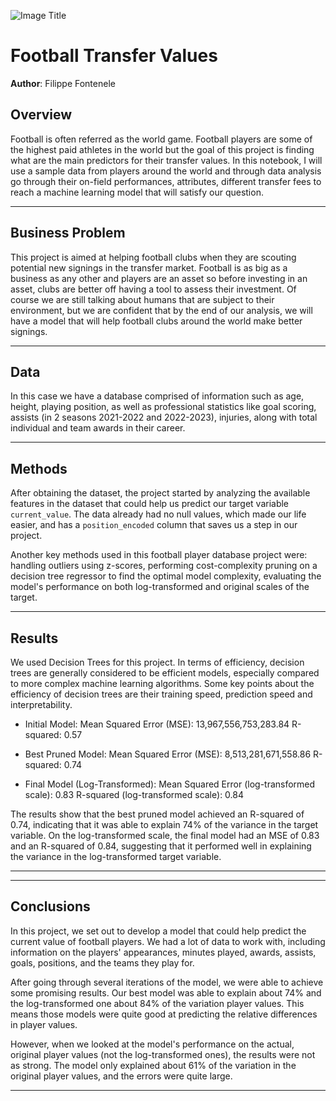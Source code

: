  ![Image Title](images/messi.jpg)

# Football Transfer Values

**Author**: Filippe Fontenele

## Overview

Football is often referred as the world game. Football players are some of the highest paid athletes in the world but the goal of this project is finding what are the main predictors for their transfer values. In this notebook, I will use a sample data from players around the world and through data analysis go through their on-field performances, attributes, different transfer fees to reach a machine learning model that will satisfy our question.

***

## Business Problem

This project is aimed at helping football clubs when they are scouting potential new signings in the transfer market. Football is as big as a business as any other and players are an asset so before investing in an asset, clubs are better off having a tool to assess their investment. Of course we are still talking about humans that are subject to their environment, but we are confident that by the end of our analysis, we will have a model that will help football clubs around the world make better signings.

***

## Data

In this case we have a database comprised of information such as age, height, playing position, as well as professional statistics like goal scoring, assists (in 2 seasons 2021-2022 and 2022-2023), injuries, along with total individual and team awards in their career.
 

***

## Methods

After obtaining the dataset, the project started by analyzing the available features in the dataset that could help us predict our target variable `current_value`. The data already had no null values, which made our life easier, and has a `position_encoded` column that saves us a step in our project. 

Another key methods used in this football player database project were: handling outliers using z-scores, performing cost-complexity pruning on a decision tree regressor to find the optimal model complexity, evaluating the model's performance on both log-transformed and original scales of the target.
***

## Results

We used Decision Trees for this project. In terms of efficiency, decision trees are generally considered to be efficient models, especially compared to more complex machine learning algorithms. Some key points about the efficiency of decision trees are their training speed, prediction speed and interpretability.

- Initial Model:
Mean Squared Error (MSE): 13,967,556,753,283.84
R-squared: 0.57

- Best Pruned Model:
Mean Squared Error (MSE): 8,513,281,671,558.86
R-squared: 0.74

- Final Model (Log-Transformed):
Mean Squared Error (log-transformed scale): 0.83
R-squared (log-transformed scale): 0.84

The results show that the best pruned model achieved an R-squared of 0.74, indicating that it was able to explain 74% of the variance in the target variable. 
On the log-transformed scale, the final model had an MSE of 0.83 and an R-squared of 0.84, suggesting that it performed well in explaining the variance in the log-transformed target variable.

***

***



## Conclusions

In this project, we set out to develop a model that could help predict the current value of football players. We had a lot of data to work with, including information on the players' appearances, minutes played, awards, assists, goals, positions, and the teams they play for.

After going through several iterations of the model, we were able to achieve some promising results. Our best model was able to explain about 74% and the log-transformed one about 84% of the variation player values. This means those models were quite good at predicting the relative differences in player values.

However, when we looked at the model's performance on the actual, original player values (not the log-transformed ones), the results were not as strong. The model only explained about 61% of the variation in the original player values, and the errors were quite large.

***
